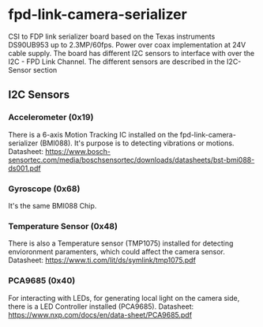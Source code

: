 # fpd-link-camera-serializer
CSI to FDP link serializer board based on the Texas instruments DS90UB953 up to 2.3MP/60fps. Power over coax implementation at 24V cable supply. The board has different I2C sensors to interface with over the I2C - FPD Link Channel. The different sensors are described in the I2C-Sensor section 

## I2C Sensors

### Accelerometer (0x19)
There is a 6-axis Motion Tracking IC installed on the fpd-link-camera-serializer (BMI088). It's purpose is to detecting vibrations or motions. 
Datasheet: https://www.bosch-sensortec.com/media/boschsensortec/downloads/datasheets/bst-bmi088-ds001.pdf

### Gyroscope (0x68)
It's the same BMI088 Chip. 

### Temperature Sensor (0x48) 
There is also a Temperature sensor (TMP1075) installed for detecting envioronment paramenters, which could affect the camera sensor. 
Datasheet: https://www.ti.com/lit/ds/symlink/tmp1075.pdf

### PCA9685 (0x40) 
For interacting with LEDs, for generating local light on the camera side, there is a LED Controller installed (PCA9685). 
Datasheet: https://www.nxp.com/docs/en/data-sheet/PCA9685.pdf
